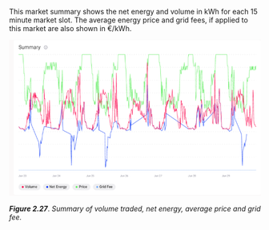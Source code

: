 This market summary shows the net energy and volume in kWh for each 15 minute market slot. The average energy price and grid fees, if applied to this market are also shown in €/kWh.

![alt_text](img/summary.png)

***Figure 2.27***. *Summary of volume traded, net energy, average price and grid fee.*

